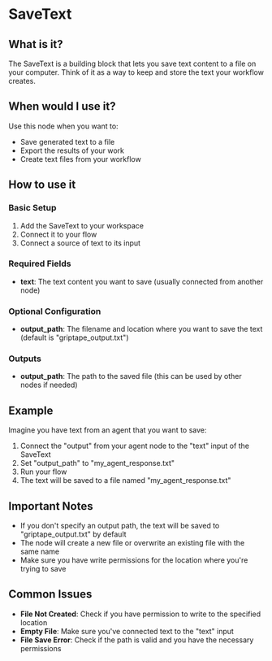 # SaveText

## What is it?

The SaveText is a building block that lets you save text content to a file on your computer. Think of it as a way to keep and store the text your workflow creates.

## When would I use it?
Use this node when you want to:
- Save generated text to a file
- Export the results of your work
- Create text files from your workflow

## How to use it

### Basic Setup

1. Add the SaveText to your workspace
1. Connect it to your flow
1. Connect a source of text to its input

### Required Fields
- **text**: The text content you want to save (usually connected from another node)

### Optional Configuration
- **output_path**: The filename and location where you want to save the text (default is "griptape_output.txt")

### Outputs
- **output_path**: The path to the saved file (this can be used by other nodes if needed)

## Example
Imagine you have text from an agent that you want to save:

1. Connect the "output" from your agent node to the "text" input of the SaveText
1. Set "output_path" to "my_agent_response.txt"
1. Run your flow
1. The text will be saved to a file named "my_agent_response.txt"

## Important Notes
- If you don't specify an output path, the text will be saved to "griptape_output.txt" by default
- The node will create a new file or overwrite an existing file with the same name
- Make sure you have write permissions for the location where you're trying to save

## Common Issues
- **File Not Created**: Check if you have permission to write to the specified location
- **Empty File**: Make sure you've connected text to the "text" input
- **File Save Error**: Check if the path is valid and you have the necessary permissions